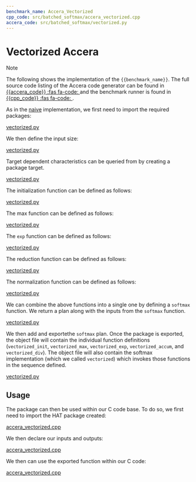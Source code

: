 ```yaml
---
benchmark_name: Accera_Vectorized
cpp_code: src/batched_softmax/accera_vectorized.cpp
accera_code: src/batched_softmax/vectorized.py
---
```

# Vectorized Accera

> [!Note]
> The following shows the implementation of the `{{benchmark_name}}`.
> The full source code listing of the Accera code generator can be found in  [{{accera_code}} :fas fa-code: ]({{accera_code}}) and the benchmark runner is found in [{{cpp_code}} :fas fa-code: ]({{cpp_code}}).
 
 
As in the [naive](naive.md) implementation, we first need to import the required packages:

[vectorized.py](vectorized.py ':include :type=code python :fragment=import-package')

We then define the input size:

[vectorized.py](vectorized.py ':include :type=code python :fragment=declare-input-size')

Target dependent characteristics can be queried from by creating a package target.

[vectorized.py](vectorized.py ':include :type=code python :fragment=declare-target-dependent-properties')

The initialization function can be defined as follows:

[vectorized.py](vectorized.py ':include :type=code python :fragment=init')

The max function can be defined as follows:

[vectorized.py](vectorized.py ':include :type=code python :fragment=max')

The `exp` function can be defined as follows:

[vectorized.py](vectorized.py ':include :type=code python :fragment=exp')

The reduction function can be defined as follows:

[vectorized.py](vectorized.py ':include :type=code python :fragment=accum')

The normalization function can be defined as follows:

[vectorized.py](vectorized.py ':include :type=code python :fragment=div')

We can combine the above functions into a single one by defining a `softmax` function.
We return a plan along with the inputs from the `softmax` function.

[vectorized.py](vectorized.py ':include :type=code python :fragment=softmax')

We then add and exportethe `softmax` plan.
Once the package is exported, the object file will contain the individual function definitions (`vectorized_init`, `vectorized_max`, `vectorized_exp`, `vectorized_accum`, and `vectorized_div`). 
The object file will also contain the softmax implementation (which we called `vectorized`) which invokes those functions in the sequence defined.

[vectorized.py](vectorized.py ':include :type=code python :fragment=export-package')

## Usage

The package can then be used within our C code base.
To do so, we first need to import the HAT package created:

[accera_vectorized.cpp](accera_vectorized.cpp ':include :type=code cpp :fragment=import-hat')

We then declare our inputs and outputs:

[accera_vectorized.cpp](accera_vectorized.cpp ':include :type=code cpp :fragment=declare-io')

We then can use the exported function within our C code:

[accera_vectorized.cpp](accera_vectorized.cpp ':include :type=code cpp :fragment=use-function')
 
